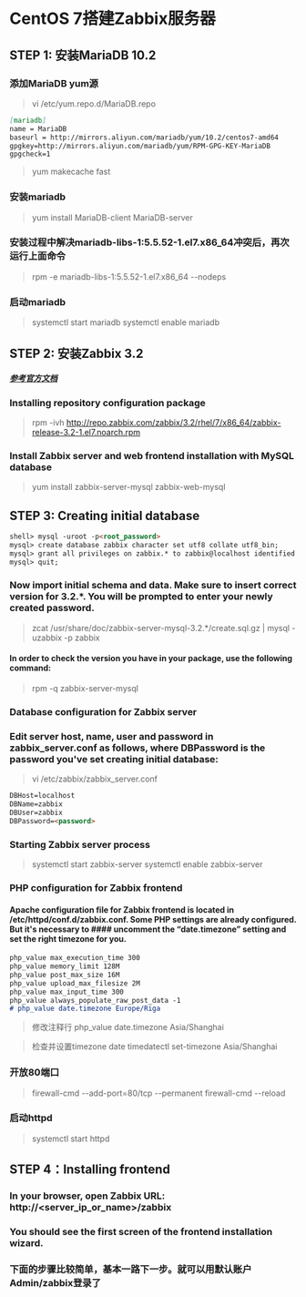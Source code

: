 # CentOS 7搭建Zabbix服务器

## STEP 1: 安装MariaDB 10.2

### 添加MariaDB yum源

> vi /etc/yum.repo.d/MariaDB.repo

```markdown
[mariadb]
name = MariaDB
baseurl = http://mirrors.aliyun.com/mariadb/yum/10.2/centos7-amd64
gpgkey=http://mirrors.aliyun.com/mariadb/yum/RPM-GPG-KEY-MariaDB
gpgcheck=1
```
> yum makecache fast

### 安装mariadb
> yum install MariaDB-client MariaDB-server

### 安装过程中解决mariadb-libs-1:5.5.52-1.el7.x86_64冲突后，再次运行上面命令
> rpm -e  mariadb-libs-1:5.5.52-1.el7.x86_64 --nodeps

### 启动mariadb
> systemctl start mariadb
> systemctl enable  mariadb

## STEP 2: 安装Zabbix 3.2
##### [参考官方文档](https://www.zabbix.com/documentation/3.2/manual/installation/install_from_packages/server_installation_with_mysql)

### Installing repository configuration package

> rpm -ivh http://repo.zabbix.com/zabbix/3.2/rhel/7/x86_64/zabbix-release-3.2-1.el7.noarch.rpm

### Install Zabbix server and web frontend installation with MySQL database

> yum install zabbix-server-mysql zabbix-web-mysql

## STEP 3: Creating initial database
```markdown
shell> mysql -uroot -p<root_password>
mysql> create database zabbix character set utf8 collate utf8_bin;
mysql> grant all privileges on zabbix.* to zabbix@localhost identified by '<password>';
mysql> quit;
```
### Now import initial schema and data. Make sure to insert correct version for 3.2.*. You will be prompted to enter your newly created password.
> zcat /usr/share/doc/zabbix-server-mysql-3.2.*/create.sql.gz | mysql -uzabbix -p zabbix
#### In order to check the version you have in your package, use the following command:
> rpm -q zabbix-server-mysql
### Database configuration for Zabbix server
### Edit server host, name, user and password in zabbix_server.conf as follows, where DBPassword is the password you've set creating initial database:
> vi /etc/zabbix/zabbix_server.conf
```markdown
DBHost=localhost
DBName=zabbix
DBUser=zabbix
DBPassword=<password>
````
### Starting Zabbix server process
> systemctl start zabbix-server
> systemctl enable zabbix-server

### PHP configuration for Zabbix frontend
#### Apache configuration file for Zabbix frontend is located in /etc/httpd/conf.d/zabbix.conf. Some PHP settings are already configured. But it's necessary to #### uncomment the “date.timezone” setting and set the right timezone for you.

```markdown
php_value max_execution_time 300
php_value memory_limit 128M
php_value post_max_size 16M
php_value upload_max_filesize 2M
php_value max_input_time 300
php_value always_populate_raw_post_data -1
# php_value date.timezone Europe/Riga
```

> 修改注释行
> php_value date.timezone Asia/Shanghai

> 检查并设置timezone
> date
> timedatectl set-timezone Asia/Shanghai

### 开放80端口
> firewall-cmd --add-port=80/tcp --permanent
> firewall-cmd --reload

### 启动httpd
> systemctl start httpd

## STEP 4：Installing frontend 
### In your browser, open Zabbix URL: http://<server_ip_or_name>/zabbix
### You should see the first screen of the frontend installation wizard.
### 下面的步骤比较简单，基本一路下一步。就可以用默认账户Admin/zabbix登录了
